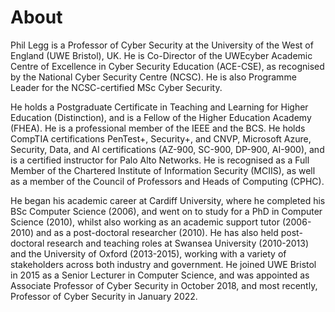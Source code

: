 # About

Phil Legg is a Professor of Cyber Security at the University of the West of England (UWE Bristol), UK. He is Co-Director of the UWEcyber Academic Centre of Excellence in Cyber Security Education (ACE-CSE), as recognised by the National Cyber Security Centre (NCSC). He is also Programme Leader for the NCSC-certified MSc Cyber Security.

He holds a Postgraduate Certificate in Teaching and Learning for Higher Education (Distinction), and is a Fellow of the Higher Education Academy (FHEA). He is a professional member of the IEEE and the BCS. He holds CompTIA certifications PenTest+, Security+, and CNVP, Microsoft Azure, Security, Data, and AI certifications (AZ-900, SC-900, DP-900, AI-900), and is a certified instructor for Palo Alto Networks. He is recognised as a Full Member of the Chartered Institute of Information Security (MCIIS), as well as a member of the Council of Professors and Heads of Computing (CPHC).

He began his academic career at Cardiff University, where he completed his BSc Computer Science (2006), and went on to study for a PhD in Computer Science (2010), whilst also working as an academic support tutor (2006-2010) and as a post-doctoral researcher (2010). He has also held post-doctoral research and teaching roles at Swansea University (2010-2013) and the University of Oxford (2013-2015), working with a variety of stakeholders across both industry and government. He joined UWE Bristol in 2015 as a Senior Lecturer in Computer Science, and was appointed as Associate Professor of Cyber Security in October 2018, and most recently, Professor of Cyber Security in January 2022.
